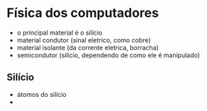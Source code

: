 # Física dos computadores

- o principal material é o silício
- material condutor (sinal eletrico, como cobre)
- material isolante (da corrente eletrica, borracha)
- semicondutor (silício, dependendo de como ele é manipulado)

## Silício

- átomos do silício
- 


